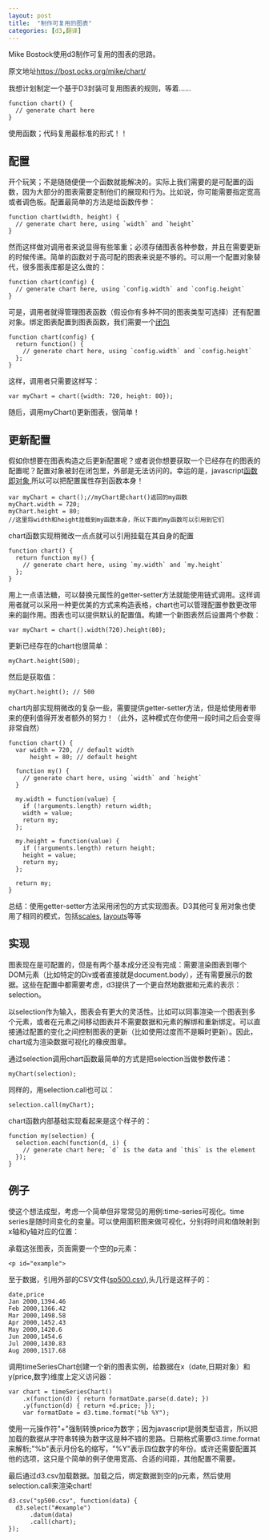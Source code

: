 ```yaml
---
layout: post
title:  "制作可复用的图表"
categories: [d3,翻译]
---
```



Mike Bostock使用d3制作可复用的图表的思路。

原文地址<a href='https://bost.ocks.org/mike/chart/'>https://bost.ocks.org/mike/chart/</a>

我想计划制定一个基于D3封装可复用图表的规则，等着……

```
function chart() {
  // generate chart here
}
```

使用函数；代码复用最标准的形式！！

## 配置

开个玩笑；不是随随便便一个函数就能解决的。实际上我们需要的是可配置的函数，因为大部分的图表需要定制他们的展现和行为。比如说，你可能需要指定宽高或者调色板。配置最简单的方法是给函数传参：

```
function chart(width, height) {
  // generate chart here, using `width` and `height`
}
```
然而这样做对调用者来说显得有些笨重；必须存储图表各种参数，并且在需要更新的时候传递。简单的函数对于高可配的图表来说是不够的。可以用一个配置对象替代，很多图表库都是这么做的：

```
function chart(config) {
  // generate chart here, using `config.width` and `config.height`
}
```
可是，调用者就得管理图表函数（假设你有多种不同的图表类型可选择）还有配置对象。绑定图表配置到图表函数，我们需要一个<a href='http://jibbering.com/faq/notes/closures/'>闭包</a>
```
function chart(config) {
  return function() {
    // generate chart here, using `config.width` and `config.height`
  };
}
```
这样，调用者只需要这样写：
```
var myChart = chart({width: 720, height: 80});
```
随后，调用myChart()更新图表，很简单！


## 更新配置
假如你想要在图表构造之后更新配置呢？或者说你想要获取一个已经存在的图表的配置呢？配置对象被封在闭包里，外部是无法访问的。幸运的是，javascript<a href='https://developer.mozilla.org/zh-CN/docs/Web/JavaScript/Reference/Global_Objects/Function'>函数即对象</a>,所以可以把配置属性存到函数本身！
```
var myChart = chart();//myChart是chart()返回的my函数
myChart.width = 720;
myChart.height = 80;
//这里将width和height挂载到my函数本身，所以下面的my函数可以引用到它们
```

chart函数实现稍微改一点点就可以引用挂载在其自身的配置

```
function chart() {
  return function my() {
    // generate chart here, using `my.width` and `my.height`
  };
}
```
用上一点语法糖，可以替换元属性的getter-setter方法就能使用链式调用。这样调用者就可以采用一种更优美的方式来构造表格，chart也可以管理配置参数更改带来的副作用。图表也可以提供默认的配置值。构建一个新图表然后设置两个参数：
```
var myChart = chart().width(720).height(80);
```
更新已经存在的chart也很简单：

```
myChart.height(500);
```
然后是获取值：
```
myChart.height(); // 500
```
chart内部实现稍微改的复杂一些，需要提供getter-setter方法，但是给使用者带来的便利值得开发者额外的努力！（此外，这种模式在你使用一段时间之后会变得非常自然）

```
function chart() {
  var width = 720, // default width
      height = 80; // default height

  function my() {
    // generate chart here, using `width` and `height`
  }

  my.width = function(value) {
    if (!arguments.length) return width;
    width = value;
    return my;
  };

  my.height = function(value) {
    if (!arguments.length) return height;
    height = value;
    return my;
  };

  return my;
}
```

总结：使用getter-setter方法采用闭包的方式实现图表。D3其他可复用对象也使用了相同的模式，包括<a href='https://github.com/d3/d3/wiki/Scales'>scales</a>, <a href='https://github.com/d3/d3/wiki/Layouts'>layouts</a>等等

## 实现
图表现在是可配置的，但是有两个基本成分还没有完成：需要渲染图表到哪个DOM元素（比如特定的Div或者直接就是document.body），还有需要展示的数据。这些在配置中都需要考虑，d3提供了一个更自然地数据和元素的表示：selection。

以selection作为输入，图表会有更大的灵活性。比如可以同事渲染一个图表到多个元素，或者在元素之间移动图表并不需要数据和元素的解绑和重新绑定。可以直接通过配置的变化之间控制图表的更新（比如使用过度而不是瞬时更新）。因此，chart成为渲染数据可视化的橡皮图章。

通过selection调用chart函数最简单的方式是把selection当做参数传递：
```
myChart(selection);
```
同样的，用selection.call也可以：
```
selection.call(myChart);
```
chart函数内部基础实现看起来是这个样子的：
```
function my(selection) {
  selection.each(function(d, i) {
    // generate chart here; `d` is the data and `this` is the element
  });
}
```

## 例子

使这个想法成型，考虑一个简单但非常常见的用例:time-series可视化。time series是随时间变化的变量。可以使用面积图来做可视化，分别将时间和值映射到x轴和y轴对应的位置：

<style>
svg {
  font: 10px sans-serif;
}

.axis path, .axis line {
  fill: none;
  stroke: #000;
  shape-rendering: crispEdges;
}

</style>

<p id='example'></p>
<script src='/asserts/201701/d3.min.js'></script>
<script src='/asserts/201701/time-series-chart.js'></script>
<script>
d3.csv("/asserts/201701/sp500.csv", function(data) {
  var formatDate = d3.time.format("%b %Y");

  d3.select("#example")
    .datum(data)
    .call(timeSeriesChart()
    .x(function(d) { return formatDate.parse(d.date); })
    .y(function(d) { return +d.price; }));
});

</script>


承载这张图表，页面需要一个空的p元素：

```
<p id="example">
```

至于数据，引用外部的CSV文件(<a href='/asserts/201701/sp500.csv'>sp500.csv</a>),头几行是这样子的：

```
date,price
Jan 2000,1394.46
Feb 2000,1366.42
Mar 2000,1498.58
Apr 2000,1452.43
May 2000,1420.6
Jun 2000,1454.6
Jul 2000,1430.83
Aug 2000,1517.68
```

调用timeSeriesChart创建一个新的图表实例，给数据在x（date,日期对象）和y(price,数字)维度上定义访问器：

```
var chart = timeSeriesChart()
    .x(function(d) { return formatDate.parse(d.date); })
    .y(function(d) { return +d.price; });
    var formatDate = d3.time.format("%b %Y");
```

使用一元操作符"+"强制转换price为数字；因为javascript是弱类型语言，所以把加载的数据从字符串转换为数字这是种不错的思路。日期格式需要d3.time.format来解析;"%b"表示月份名的缩写，"%Y"表示四位数字的年份。或许还需要配置其他的选项，这只是个简单的例子使用宽高、合适的间距，其他配置不需要。

最后通过d3.csv加载数据。加载之后，绑定数据到空的p元素，然后使用selection.call来渲染chart!

```
d3.csv("sp500.csv", function(data) {
  d3.select("#example")
      .datum(data)
      .call(chart);
});
```
